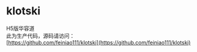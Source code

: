 # klotski
H5版华容道  
此为生产代码，源码请访问：  
[https://github.com/feiniao111/klotski](https://github.com/feiniao111/klotski)
